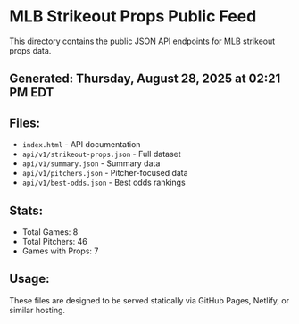 # MLB Strikeout Props Public Feed

This directory contains the public JSON API endpoints for MLB strikeout props data.

## Generated: Thursday, August 28, 2025 at 02:21 PM EDT

## Files:
- `index.html` - API documentation
- `api/v1/strikeout-props.json` - Full dataset
- `api/v1/summary.json` - Summary data
- `api/v1/pitchers.json` - Pitcher-focused data  
- `api/v1/best-odds.json` - Best odds rankings

## Stats:
- Total Games: 8
- Total Pitchers: 46
- Games with Props: 7

## Usage:
These files are designed to be served statically via GitHub Pages, Netlify, or similar hosting.
